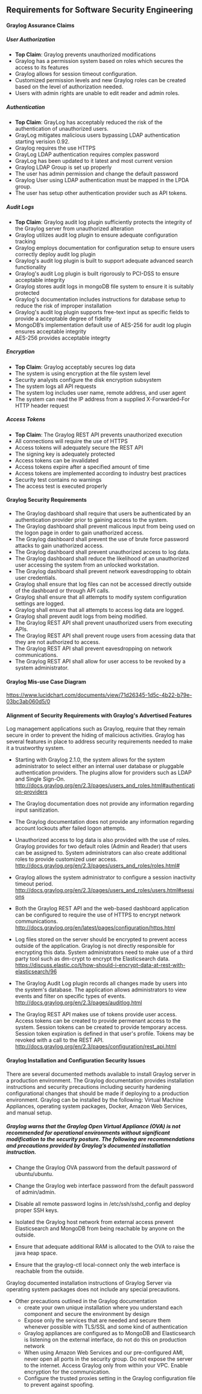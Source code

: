 ## Requirements for Software Security Engineering

#### Graylog Assurance Claims

##### User Authorization
* **Top Claim**: Graylog prevents unauthorized modifications
* Graylog has a permission system based on roles which secures the access to its features
* Graylog allows for session timeout configuration.
* Customized permission levels and new Graylog roles can be created based on the level of authorization needed.
* Users with admin rights are unable to edit reader and admin roles.

##### Authentication
* **Top Claim**: GrayLog has acceptably reduced the risk of the authentication of unauthorized users.
* GrayLog mitigates malicious users bypassing LDAP authentication starting verision 0.92.
* Graylog requires the use HTTPS 
* GrayLog LDAP authentication requires complex password 
* GrayLog has been updated to it latest and most current version 
* Graylog LDAP Group is set up properly
* The user has admin permission and change the default password  
* Graylog User using LDAP authentication must be mapped in the LPDA group. 
* The user has setup other authentication provider such as API tokens.

##### Audit Logs
* **Top Claim**: Graylog audit log plugin sufficiently protects the integrity of the Graylog server from unauthorized alteration  
* Graylog utilizes audit log plugin to ensure adequate configuration tracking
* Graylog employs  documentation for  configuration setup to ensure users correctly deploy audit log plugin 
* Graylog's audit log plugin is built to support adequate advanced search functionality
* Graylog's audit Log plugin is built rigorously to PCI-DSS to ensure acceptable integrity 
* Graylog stores audit logs in mongoDB file system to ensure it is suitably protected 
* Graylog's documentation includes instructions for database setup to reduce the risk of improper installation 
* Graylog's audit log plugin supports free-text input as specific fields to provide a acceptable degree of fidelity
* MongoDB’s implementation default use of AES-256 for audit log plugin ensures acceptable integrity 
* AES-256 provides acceptable integrty

##### Encryption
* **Top Claim**: Graylog acceptably secures log data
* The system is using encryption at the file system level
* Security analysts configure the disk encryption subsystem
* The system logs all API requests
* The system log includes user name, remote address, and user agent
* The system can read the IP address from a supplied X-Forwarded-For HTTP header request

##### Access Tokens
* **Top Claim**: The Graylog REST API prevents unauthorized execution 
* All connections will require the use of HTTPS
* Access tokens will adequately secure the REST API 
* The signing key is adequately protected
* Access tokens can be invalidated
* Access tokens expire after a specified amount of time
* Access tokens are implemented according to industry best practices
* Security test contains no warnings
* The access test is executed properly


#### Graylog Security Requirements

* The Graylog dashboard shall require that users be authenticated by an authentication provider prior to gaining access to the system.
* The Graylog dashboard shall prevent malicous input from being used on the logon page in order to gain unathorized access.
* The Graylog dashboard shall prevent the use of brute force password attacks to gain unathorized access.
* The Graylog dashboard shall prevent unauthorized access to log data.
* The Graylog dashboard shall reduce the likelihood of an unauthorized user accessing the system from an unlocked workstation.
* The Graylog dashboard shall prevent network eavesdropping to obtain user credentials.
* Graylog shall ensure that log files can not be accessed directly outside of the dashboard or through API calls. 
* Graylog shall ensure that all attempts to modify system configuration settings are logged.
* Graylog shall ensure that all attempts to access log data are logged.
* Graylog shall prevent audit logs from being modified.
* The Graylog REST API shall prevent unauthorized users from executing APIs.
* The Graylog REST API shall prevent rouge users from acessing data that they are not authorized to access.
* The Graylog REST API shall prevent eavesdropping on network communications.
* The Graylog REST API shall allow for user access to be revoked by a system administrator.


#### Graylog Mis-use Case Diagram

https://www.lucidchart.com/documents/view/71d26345-1d5c-4b22-b79e-03bc3ab060d5/0
  
  
#### Alignment of Security Requirements with Graylog's Advertised Features

Log management applications such as Graylog, require that they remain secure in order to prevent the hiding of malicious activities.  Graylog has several features in place to address security requirements needed to make it a trustworthy system.

* Starting with Graylog 2.1.0, the system allows for the system administrator to select either an internal user database or pluggable authentication providers.  The plugins allow for providers such as LDAP and Single Sign-On.  http://docs.graylog.org/en/2.3/pages/users_and_roles.html#authentication-providers

* The Graylog documentation does not provide any information regarding input sanitization.

* The Graylog documentation does not provide any information regarding account lockouts after failed logon attempts.  

* Unauthorized access to log data is also provided with the use of roles.  Graylog provides for two default roles (Admin and Reader) that users can be assigned to.  System administrators can also create additional roles to provide customized user access. http://docs.graylog.org/en/2.3/pages/users_and_roles/roles.html# 

* Graylog allows the system administrator to configure a session inactivity timeout period.  http://docs.graylog.org/en/2.3/pages/users_and_roles/users.html#sessions

* Both the Graylog REST API and the web-based dashboard application can be configured to require the use of HTTPS to encrypt network communications.  http://docs.graylog.org/en/latest/pages/configuration/https.html

* Log files stored on the server should be encrypted to prevent access outside of the application.  Graylog is not directly responsible for encrypting this data.  System administrators need to make use of a third party tool such as dm-crypt to encrypt the Elasticsearch data.  https://discuss.elastic.co/t/how-should-i-encrypt-data-at-rest-with-elasticsearch/96

* The Graylog Audit Log plugin records all changes made by users into the system's database.  The application allows administrators to view events and filter on specific types of events. http://docs.graylog.org/en/2.3/pages/auditlog.html

* The Graylog REST API makes use of tokens provide user access.  Access tokens can be created to provide permenant access to the system.  Session tokens can be created to provide temporary access.  Session token expiration is defined in that user's profile.  Tokens may be revoked with a call to the REST API.  http://docs.graylog.org/en/2.3/pages/configuration/rest_api.html      


#### Graylog Installation and Configuration Security Issues  
There are several documented methods available to install Graylog server in a production environment. The Graylog documentation provides installation instructions and security precautions including security hardening configurational changes that should be made if deploying to a production environment. Graylog can be installed by the following: Virtual Machine Appliances, operating system packages, Docker, Amazon Web Services, and manual setup.

##### Graylog warns that the Graylog Open Virtual Appliance (OVA) is not recommended for operational environments without significant modification to the security posture. The following are recommendations and precautions provided by Graylog’s documented installation instruction.

  * Change the Graylog OVA password from the default password of ubuntu/ubuntu.
 
  * Change the Graylog web interface password from the default password of admin/admin.
 
  * Disable all remote password logins in /etc/ssh/sshd_config and deploy proper SSH keys.
 
  * Isolated the Graylog host network from external access prevent Elasticsearch and MongoDB from being reachable by anyone on the outside.
 
  * Ensure that adequate additional RAM is allocated to the OVA to raise the java heap space.
 
  * Ensure that the graylog-ctl local-connect only the web interface is reachable from the outside.

Graylog documented installation instructions of Graylog Server via operating system packages does not include any special precautions.
* Other precautions outlined in the Graylog documentation
  * create your own unique installation where you understand each component and secure the environment by design
  * Expose only the services that are needed and secure them whenever possible with TLS/SSL and some kind of authentication
  * Graylog appliances are configured as to MongoDB and Elasticsearch is listening on the external interface, do not do this on production network
  * When using Amazon Web Services and our pre-configured AMI, never open all ports in the security group. Do not expose the server to the internet. Access Graylog only from within your VPC. Enable encryption for the communication.
  * Configure the trusted proxies setting in the Graylog configuration file to prevent against spoofing.
